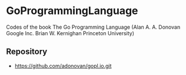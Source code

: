 # GoProgrammingLanguage
Codes of the book The Go Programming Language (Alan A. A. Donovan Google Inc. Brian W. Kernighan Princeton University)

## Repository
- https://github.com/adonovan/gopl.io.git